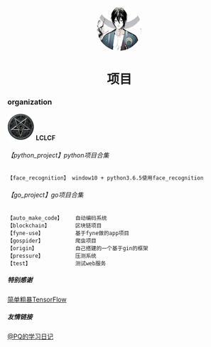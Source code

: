 <p align="center">
<img alt="" src="https://raw.githubusercontent.com/zhengpeiqiang/LCLCF_origin/master/zhengpeiqiang.png" style="border-radius:50%;margin: 0 auto;" width="20%" />
</p>

<h1 align="center">
项目
</h1>

### organization

<a href="https://github.com/zhengpeiqiang"><img alt="" src="https://raw.githubusercontent.com/zhengpeiqiang/LCLCF_origin/master/LCLCF_circle.png" style="width:60px;height:60px;margin: 0 auto;" width="8%" /></a>
**LCLCF**

###### 【python_project】python项目合集
    【face_recognition】 window10 + python3.6.5使用face_recognition

###### 【go_project】go项目合集
    【auto_make_code】    自动编码系统
    【blockchain】        区块链项目
    【fyne-use】          基于fyne做的app项目
    【gospider】          爬虫项目
    【origin】            自己搭建的一个基于gin的框架
    【pressure】          压测系统
    【test】              测试web服务

##### 特别感谢

[简单粗暴TensorFlow](https://v1.tf.wiki/zh/installation.html#id9)

##### 友情链接

[@PQ的学习日记](https://gitee.com/zhengpeiqiang/technical)